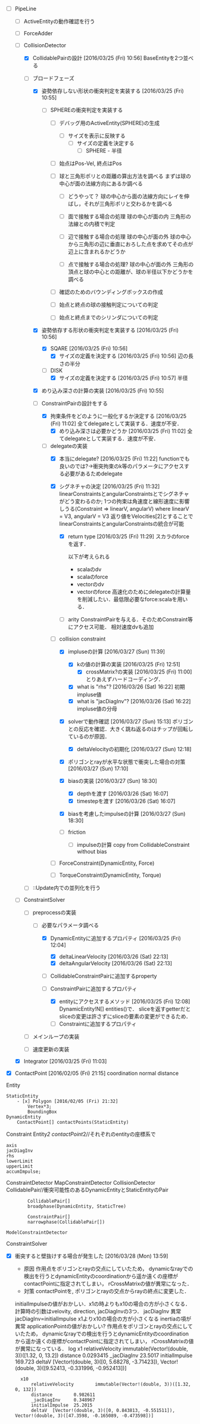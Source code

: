 - [ ] PipeLine
	- [ ] ActiveEntityの動作確認を行う
	
	- [ ] ForceAdder
	
	- [ ] CollisionDetector
		- [x] CollidablePairの設計 [2016/03/25 (Fri) 10:56]
			BaseEntityを2つ並べる
			
		- [ ] ブロードフェーズ
			- [x] 姿勢依存しない形状の衝突判定を実装する [2016/03/25 (Fri) 10:55]
				- [ ] SPHEREの衝突判定を実装する
					- [ ] デバッグ用のActiveEntity(SPHERE)の生成
						- [ ] サイズを表示に反映する
							- [ ] サイズの定義を決定する
								- [ ] SPHERE - 半径
								
					- [ ] 始点はPos-Vel, 終点はPos
					- [ ] 球と三角形ポリとの距離の算出方法を調べる
						まずは球の中心が面の法線方向にあるか調べる
						- [ ] どうやって？
							球の中心から面の法線方向にレイを伸ばし，それが三角形ポリと交わるかを調べる
							
						- [ ] 面で接触する場合の処理
							球の中心が面の内 三角形の法線との内積で判定
							
						- [ ] 辺で接触する場合の処理
							球の中心が面の外 球の中心から三角形の辺に垂直におろした点を求めてその点が辺上に含まれるかどうか 
							
						- [ ] 点で接触する場合の処理?
							球の中心が面の外 三角形の頂点と球の中心との距離が、球の半径以下かどうかを調べる
							
					- [ ] 確認のためのバウンディングボックスの作成
					
					- [ ] 始点と終点の球の接触判定についての判定
					
					- [ ] 始点と終点までのシリンダについての判定
				
			- [x] 姿勢依存する形状の衝突判定を実装する [2016/03/25 (Fri) 10:56]
				- [x] SQARE [2016/03/25 (Fri) 10:56]
					- [x] サイズの定義を決定する [2016/03/25 (Fri) 10:56]
						辺の長さの半分
				
				- [ ] DISK
					- [x] サイズの定義を決定する [2016/03/25 (Fri) 10:57]
						半径
				
			- [x] めり込み深さの計算の実装 [2016/03/25 (Fri) 10:55]
			
			- [ ] ConstraintPairの設計をする
				- [x] 拘束条件をどのように一般化するか決定する [2016/03/25 (Fri) 11:02]
					全てdelegateとして実装する．速度が不安．
					- [x] めり込み深さは必要かどうか [2016/03/25 (Fri) 11:02]
						全てdelegateとして実装する．速度が不安．
					
				- [ ] delegateの実装
					- [x] 本当にdelegate? [2016/03/25 (Fri) 11:22]
						functionでも良いのでは?->衝突拘束のk等のパラメータにアクセスする必要があるためdelegate
						
					- [x] シグネチャの決定 [2016/03/25 (Fri) 11:32]
						linearConstraintsとangularConstraintsとでシグネチャがどう変わるのか;
						1つの拘束は角速度と線形速度に影響しうる(Constraint => linearV, angularV) where linearV = V3, angularV = V3
						返り値をVelocities[2]とすることでlinearConstraintsとangularConstraintsの統合が可能
						
						- [x] return type [2016/03/25 (Fri) 11:29]
							スカラのforceを返す．
							
							以下が考えられる
							- scalaのdv
							- scalaのforce
							- vectorのdv
							- vectorのforce
							高速化のためにdelegateの計算量を削減したい．最低限必要なforce:scalaを用いる．
							
						- [ ] arity
							ConstraintPairを与える．そのためConstraint等にアクセス可能．
							相対速度dvも追加
						
							
					- [ ] collision constraint 
						- [x] impluseの計算 [2016/03/27 (Sun) 11:39]
							- [x] kの値の計算の実装 [2016/03/25 (Fri) 12:51]
								- [x] crossMatrix?の実装 [2016/03/25 (Fri) 11:00]
									とりあえずハードコーディング．
							- [x] what is "rhs"? [2016/03/26 (Sat) 16:22]
								初期impluse値
							- [x] what is "jacDiagInv"? [2016/03/26 (Sat) 16:22]
								impluse値の分母
							
						- [x] solverで動作確認 [2016/03/27 (Sun) 15:13]
							ポリゴンとの反応を確認．大きく跳ね返るのはチップが回転しているのが原因．
							- [x] deltaVelocityの初期化 [2016/03/27 (Sun) 12:18]
							
						- [x] ポリゴンとrayが水平な状態で衝突した場合の対策 [2016/03/27 (Sun) 17:10]
							
						- [x] biasの実装 [2016/03/27 (Sun) 18:30]
							- [x] depthを渡す [2016/03/26 (Sat) 16:07]
							- [x] timestepを渡す [2016/03/26 (Sat) 16:07]
							
						- [x] biasを考慮したimpulseの計算 [2016/03/27 (Sun) 18:30]
						
						
						- [ ] friction
							- [ ] impulseの計算
								copy from CollidableConstraint without bias
								
					- [ ] ForceConstraint(DynamicEntity, Force)
					
					- [ ] TorqueConstraint(DynamicEntity, Torque)
			
		- [ ] ::Update内での並列化を行う
		
	- [ ] ConstraintSolver
		- [ ] preprocessの実装
			- [ ] 必要なパラメータ調べる
				- [x] DynamicEntityに追加するプロパティ [2016/03/25 (Fri) 12:04]
					- [x] deltaLinearVelocity [2016/03/26 (Sat) 22:13]
					- [x] deltaAngularVelocity [2016/03/26 (Sat) 22:13]
					
				- [ ] CollidableConstraintPairに追加するproperty
					
				- [ ] ConstraintPairに追加するプロパティ
					- [x] entityにアクセスするメソッド [2016/03/25 (Fri) 12:08]
						DynamicEntity!N[] entities()で．
						sliceを返すgetterだとsliceの変更は許さずにsliceの要素の変更ができるため．
					- [ ] Constraintに追加するプロパティ
					
		- [ ] メインループの実装
		
		- [ ] 速度更新の実装
	
	- [x] Integrator [2016/03/25 (Fri) 11:03]

- [x] ContactPoint [2016/02/05 (Fri) 21:15]
	coordination
	normal
	distance

Entity
	
	StaticEntity
		- [x] Polygon [2016/02/05 (Fri) 21:32]
			Vertex*3;
			BoundingBox
	DynamicEntity
		ContactPoint[] contactPoints(StaticEntity)
		
Constraint
	Entity*2
	contactPoint*2//それぞれのentityの座標系で
	
	axis
	jacDiagInv
	rhs
	lowerLimit
	upperLimit
	accumImpulse;
	
ConstraintDetector
	MapConstraintDetector
		CollisionDetector
			CollidablePair//衝突可能性のあるDynamicEntityとStaticEntityのPair
			
			CollidablePair[]
			broadphase(DynamicEntity, StaticTree)
			
			ConstraintPair[]
			narrowphase(CollidablePair[])
			
	ModelConstraintDetector
ConstraintSolver

- [x] 衝突すると壁抜けする場合が発生した [2016/03/28 (Mon) 13:59]
	- 原因
		作用点をポリゴンとrayの交点にしていたため，
		dynamicなrayでの検出を行うとdynamicEntityのcoordinationから遥か遠くの座標がcontactPointに指定されてしまい，
		rCrossMatrixの値が異常になった．
	- 対策 
		contactPointを, ポリゴンとrayの交点からrayの終点に変更した．
		
	initialImpulseの値がおかしい．x1の時よりもx10の場合の方が小さくなる．計算時の引数はvelovity, direction, jacDiagInvの3つ．
	jacDiagInv  異常
		jacDiagInv∝initialImpulse
		x1よりx10の場合の方が小さくなる
		inertiaの項が異常
			applicationPointの値がおかしい?
				作用点をポリゴンとrayの交点にしていたため，
				dynamicなrayでの検出を行うとdynamicEntityのcoordinationから遥か遠くの座標がcontactPointに指定されてしまい，
				rCrossMatrixの値が異常になっている．
	log	
		x1
			relativeVelocity        immutable(Vector!(double, 3))([1.32, 0, 13.2])
			distance        0.0293415
			_jacDiagInv     23.5017
			initialImpulse  169.723
			deltaV  [Vector!(double, 3)([0, 5.68278, -3.71423]), Vector!(double, 3)([9.52413, -0.331996, -0.952413])]
			
		x10
			relativeVelocity        immutable(Vector!(double, 3))([1.32, 0, 132])
			distance        0.982611
			_jacDiagInv     0.348967
			initialImpulse  25.2015
			deltaV  [Vector!(double, 3)([0, 0.843813, -0.551511]), Vector!(double, 3)([47.3598, -0.165089, -0.473598])]
